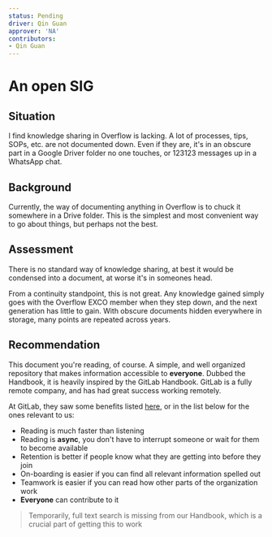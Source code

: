 ```yaml
---
status: Pending
driver: Qin Guan
approver: 'NA'
contributors:
- Qin Guan
---
```


# An open SIG

<TheProposalTable />

## Situation

I find knowledge sharing in Overflow is lacking. A lot of processes, tips, SOPs, etc. are not documented down. Even if they are, it's in an obscure part in a Google Driver folder no one touches, or 123123 messages up in a WhatsApp chat.

## Background

Currently, the way of documenting anything in Overflow is to chuck it somewhere in a Drive folder. This is the simplest and most convenient way to go about things, but perhaps not the best.

## Assessment

There is no standard way of knowledge sharing, at best it would be condensed into a document, at worse it's in someones head.

From a continuity standpoint, this is not great. Any knowledge gained simply goes with the Overflow EXCO member when they step down, and the next generation has little to gain. With obscure documents hidden everywhere in storage, many points are repeated across years.

## Recommendation

This document you're reading, of course. A simple, and well organized repository that makes information accessible to **everyone**. Dubbed the Handbook, it is heavily inspired by the GitLab Handbook. GitLab is a fully remote company, and has had great success working remotely.

At GitLab, they saw some benefits listed [here](https://about.gitlab.com/handbook/about/), or in the list below for the ones relevant to us:

* Reading is much faster than listening
* Reading is **async**, you don't have to interrupt someone or wait for them to become available
* Retention is better if people know what they are getting into before they join
* On-boarding is easier if you can find all relevant information spelled out
* Teamwork is easier if you can read how other parts of the organization work
* **Everyone** can contribute to it

> Temporarily, full text search is missing from our Handbook, which is a crucial part of getting this to work
